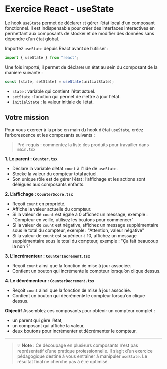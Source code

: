 # Exercice React - useState

Le hook `useState` permet de déclarer et gérer l’état local d’un composant fonctionnel. Il est indispensable pour créer des interfaces interactives en permettant aux composants de stocker et de modifier des données sans dépendre d’un état global.

Importez `useState` depuis React avant de l’utiliser :

```jsx
import { useState } from "react";
```

Une fois importé, il permet de déclarer un état au sein du composant de la manière suivante :

```jsx
const [state, setState] = useState(initialState);
```

- `state` : variable qui contient l'état actuel.
- `setState` : fonction qui permet de mettre à jour l'état.
- `initialState` : la valeur initiale de l'état.

## Votre mission

Pour vous exercer à la prise en main du hook d’état `useState`, créez l’arborescence et les composants suivants :

> Pré-requis : commentez la liste des produits pour travailler dans `main.tsx`

**1. Le parent : `Counter.tsx`**

- Déclare la variable d’état `count` à l’aide de `useState`.
- Stocke la valeur du compteur total actuel.
- Son unique rôle est de gérer l’état : l’affichage et les actions sont délégués aux composants enfants.

**2. L’affichage : `CounterScore.tsx`**

- Reçoit `count` en propriété.
- Affiche la valeur actuelle du compteur.
- Si la valeur de `count` est égale à 0 affichez un message, exemple : "Compteur en veille, utilisez les boutons pour commencer"
- Si la valeur de `count` est négative, affichez un message supplémentaire sous le total du compteur, exemple : "Attention, valeur négative"
- Si la valeur de `count` est supérieur à 10, affichez un message supplémentaire sous le total du compteur, exemple : "Ça fait beaucoup la non ?"

**3. L’incrémenteur : `CounterIncrement.tsx`**

- Reçoit `count` ainsi que la fonction de mise à jour associée.
- Contient un bouton qui incrémente le compteur lorsqu’on clique dessus.

**4. Le décrémenteur : `CounterDecrement.tsx`**

- Reçoit `count` ainsi que la fonction de mise à jour associée.
- Contient un bouton qui décrémente le compteur lorsqu’on clique dessus.

**Objectif**
Assemblez ces composants pour obtenir un compteur complet :

- un parent qui gère l’état,
- un composant qui affiche la valeur,
- deux boutons pour incrémenter et décrémenter le compteur.

---

> 💡 **Note** : Ce découpage en plusieurs composants n’est pas représentatif d’une pratique professionnelle. Il s’agit d’un exercice pédagogique destiné à vous entraîner à manipuler `useState`. Le résultat final ne cherche pas à être optimisé.
